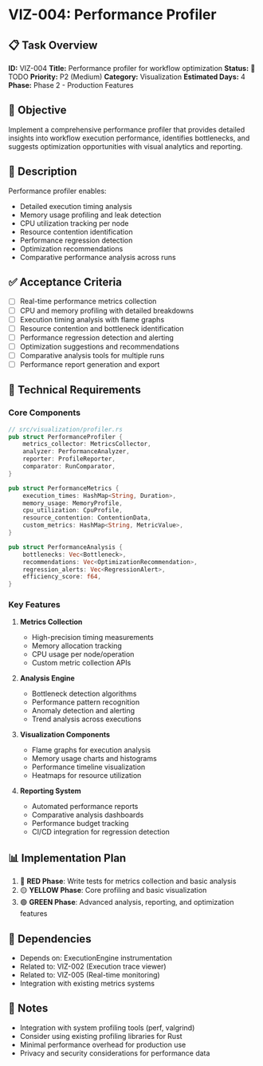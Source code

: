 # VIZ-004: Performance Profiler

## 📋 Task Overview
**ID:** VIZ-004
**Title:** Performance profiler for workflow optimization
**Status:** 🔴 TODO
**Priority:** P2 (Medium)
**Category:** Visualization
**Estimated Days:** 4
**Phase:** Phase 2 - Production Features

## 🎯 Objective
Implement a comprehensive performance profiler that provides detailed insights into workflow execution performance, identifies bottlenecks, and suggests optimization opportunities with visual analytics and reporting.

## 📝 Description
Performance profiler enables:
- Detailed execution timing analysis
- Memory usage profiling and leak detection
- CPU utilization tracking per node
- Resource contention identification
- Performance regression detection
- Optimization recommendations
- Comparative performance analysis across runs

## ✅ Acceptance Criteria
- [ ] Real-time performance metrics collection
- [ ] CPU and memory profiling with detailed breakdowns
- [ ] Execution timing analysis with flame graphs
- [ ] Resource contention and bottleneck identification
- [ ] Performance regression detection and alerting
- [ ] Optimization suggestions and recommendations
- [ ] Comparative analysis tools for multiple runs
- [ ] Performance report generation and export

## 🔧 Technical Requirements

### Core Components
```rust
// src/visualization/profiler.rs
pub struct PerformanceProfiler {
    metrics_collector: MetricsCollector,
    analyzer: PerformanceAnalyzer,
    reporter: ProfileReporter,
    comparator: RunComparator,
}

pub struct PerformanceMetrics {
    execution_times: HashMap<String, Duration>,
    memory_usage: MemoryProfile,
    cpu_utilization: CpuProfile,
    resource_contention: ContentionData,
    custom_metrics: HashMap<String, MetricValue>,
}

pub struct PerformanceAnalysis {
    bottlenecks: Vec<Bottleneck>,
    recommendations: Vec<OptimizationRecommendation>,
    regression_alerts: Vec<RegressionAlert>,
    efficiency_score: f64,
}
```

### Key Features
1. **Metrics Collection**
   - High-precision timing measurements
   - Memory allocation tracking
   - CPU usage per node/operation
   - Custom metric collection APIs

2. **Analysis Engine**
   - Bottleneck detection algorithms
   - Performance pattern recognition
   - Anomaly detection and alerting
   - Trend analysis across executions

3. **Visualization Components**
   - Flame graphs for execution analysis
   - Memory usage charts and histograms
   - Performance timeline visualization
   - Heatmaps for resource utilization

4. **Reporting System**
   - Automated performance reports
   - Comparative analysis dashboards
   - Performance budget tracking
   - CI/CD integration for regression detection

## 📊 Implementation Plan
1. 🔴 **RED Phase**: Write tests for metrics collection and basic analysis
2. 🟡 **YELLOW Phase**: Core profiling and basic visualization
3. 🟢 **GREEN Phase**: Advanced analysis, reporting, and optimization features

## 🔗 Dependencies
- Depends on: ExecutionEngine instrumentation
- Related to: VIZ-002 (Execution trace viewer)
- Related to: VIZ-005 (Real-time monitoring)
- Integration with existing metrics systems

## 📝 Notes
- Integration with system profiling tools (perf, valgrind)
- Consider using existing profiling libraries for Rust
- Minimal performance overhead for production use
- Privacy and security considerations for performance data